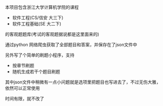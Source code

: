 本项目包含浙江大学计算机学院的课程

- 软件工程(CS/信安 大三下)
- 软件工程基础(SE 大二下)

的客观题题库(考试的客观题据说都是这里面来的)



通过python 网络爬虫获取了全部题目和答案，并保存在了json文件中

另外写了个简单的刷题小程序，支持

- 按章节刷题
- 随机生成若干个题目刷题

其中json文件中稍微有一点小问题就是选项里把题目也写进去了，不过无伤大雅，依然可以正常使用

时间有限，就不改了

